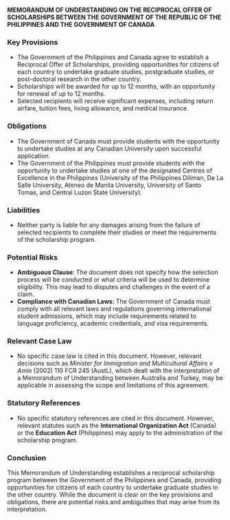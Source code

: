 **MEMORANDUM OF UNDERSTANDING ON THE RECIPROCAL OFFER OF SCHOLARSHIPS BETWEEN THE GOVERNMENT OF THE REPUBLIC OF THE PHILIPPINES AND THE GOVERNMENT OF CANADA**

### Key Provisions

* The Government of the Philippines and Canada agree to establish a Reciprocal Offer of Scholarships, providing opportunities for citizens of each country to undertake graduate studies, postgraduate studies, or post-doctoral research in the other country.
* Scholarships will be awarded for up to 12 months, with an opportunity for renewal of up to 12 months.
* Selected recipients will receive significant expenses, including return airfare, tuition fees, living allowance, and medical insurance.

### Obligations

* The Government of Canada must provide students with the opportunity to undertake studies at any Canadian University upon successful application.
* The Government of the Philippines must provide students with the opportunity to undertake studies at one of the designated Centres of Excellence in the Philippines (University of the Philippines Diliman, De La Salle University, Ateneo de Manila University, University of Santo Tomas, and Central Luzon State University).

### Liabilities

* Neither party is liable for any damages arising from the failure of selected recipients to complete their studies or meet the requirements of the scholarship program.

### Potential Risks

* **Ambiguous Clause**: The document does not specify how the selection process will be conducted or what criteria will be used to determine eligibility. This may lead to disputes and challenges in the event of a claim.
* **Compliance with Canadian Laws**: The Government of Canada must comply with all relevant laws and regulations governing international student admissions, which may include requirements related to language proficiency, academic credentials, and visa requirements.

### Relevant Case Law

* No specific case law is cited in this document. However, relevant decisions such as _Minister for Immigration and Multicultural Affairs v Amin_ (2002) 110 FCR 245 (AustL), which dealt with the interpretation of a Memorandum of Understanding between Australia and Turkey, may be applicable in assessing the scope and limitations of this agreement.

### Statutory References

* No specific statutory references are cited in this document. However, relevant statutes such as the **International Organization Act** (Canada) or the **Education Act** (Philippines) may apply to the administration of the scholarship program.

### Conclusion

This Memorandum of Understanding establishes a reciprocal scholarship program between the Government of the Philippines and Canada, providing opportunities for citizens of each country to undertake graduate studies in the other country. While the document is clear on the key provisions and obligations, there are potential risks and ambiguities that may arise from its interpretation.